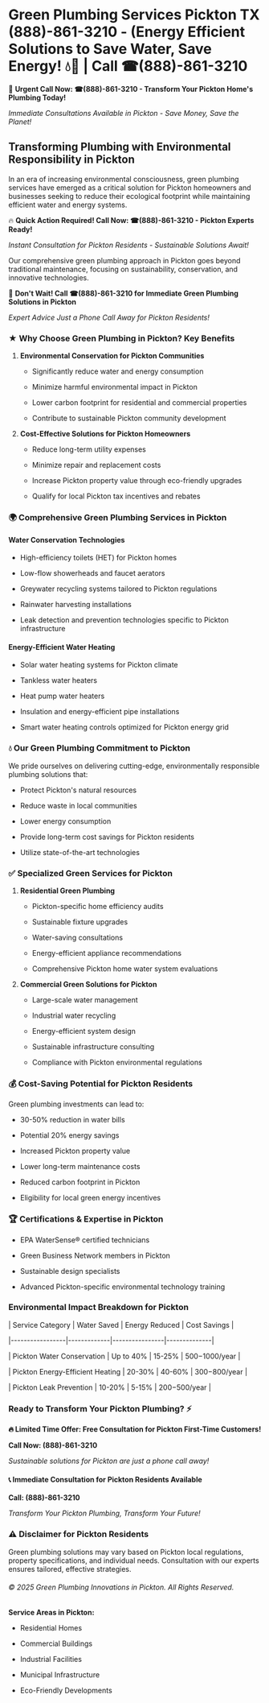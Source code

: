 # Green Plumbing Services Pickton TX (888)-861-3210 - (Energy Efficient Solutions to Save Water, Save Energy! 💧🌿 | Call ☎(888)-861-3210

🚨 **Urgent Call Now: ☎(888)-861-3210 - Transform Your Pickton Home's Plumbing Today!**
*Immediate Consultations Available in Pickton - Save Money, Save the Planet!*

## Transforming Plumbing with Environmental Responsibility in Pickton

In an era of increasing environmental consciousness, green plumbing services have emerged as a critical solution for Pickton homeowners and businesses seeking to reduce their ecological footprint while maintaining efficient water and energy systems. 

🔥 **Quick Action Required! Call Now: ☎(888)-861-3210 - Pickton Experts Ready!**
*Instant Consultation for Pickton Residents - Sustainable Solutions Await!*

Our comprehensive green plumbing approach in Pickton goes beyond traditional maintenance, focusing on sustainability, conservation, and innovative technologies.

🚨 **Don't Wait! Call ☎(888)-861-3210 for Immediate Green Plumbing Solutions in Pickton**
*Expert Advice Just a Phone Call Away for Pickton Residents!*

### ★ Why Choose Green Plumbing in Pickton? Key Benefits

1. **Environmental Conservation for Pickton Communities** 
   - Significantly reduce water and energy consumption
   - Minimize harmful environmental impact in Pickton
   - Lower carbon footprint for residential and commercial properties
   - Contribute to sustainable Pickton community development

2. **Cost-Effective Solutions for Pickton Homeowners** 
   - Reduce long-term utility expenses
   - Minimize repair and replacement costs
   - Increase Pickton property value through eco-friendly upgrades
   - Qualify for local Pickton tax incentives and rebates

### 🌍 Comprehensive Green Plumbing Services in Pickton

#### Water Conservation Technologies
- High-efficiency toilets (HET) for Pickton homes
- Low-flow showerheads and faucet aerators
- Greywater recycling systems tailored to Pickton regulations
- Rainwater harvesting installations
- Leak detection and prevention technologies specific to Pickton infrastructure

#### Energy-Efficient Water Heating
- Solar water heating systems for Pickton climate
- Tankless water heaters
- Heat pump water heaters
- Insulation and energy-efficient pipe installations
- Smart water heating controls optimized for Pickton energy grid

### 💧 Our Green Plumbing Commitment to Pickton

We pride ourselves on delivering cutting-edge, environmentally responsible plumbing solutions that:
- Protect Pickton's natural resources
- Reduce waste in local communities
- Lower energy consumption
- Provide long-term cost savings for Pickton residents
- Utilize state-of-the-art technologies

### ✅ Specialized Green Services for Pickton

1. **Residential Green Plumbing**
   - Pickton-specific home efficiency audits
   - Sustainable fixture upgrades
   - Water-saving consultations
   - Energy-efficient appliance recommendations
   - Comprehensive Pickton home water system evaluations

2. **Commercial Green Solutions for Pickton**
   - Large-scale water management
   - Industrial water recycling
   - Energy-efficient system design
   - Sustainable infrastructure consulting
   - Compliance with Pickton environmental regulations

### 💰 Cost-Saving Potential for Pickton Residents

Green plumbing investments can lead to:
- 30-50% reduction in water bills
- Potential 20% energy savings
- Increased Pickton property value
- Lower long-term maintenance costs
- Reduced carbon footprint in Pickton
- Eligibility for local green energy incentives

### 🏆 Certifications & Expertise in Pickton

- EPA WaterSense® certified technicians
- Green Business Network members in Pickton
- Sustainable design specialists
- Advanced Pickton-specific environmental technology training

### Environmental Impact Breakdown for Pickton

| Service Category | Water Saved | Energy Reduced | Cost Savings |
|-----------------|-------------|----------------|--------------|
| Pickton Water Conservation | Up to 40% | 15-25% | $500-$1000/year |
| Pickton Energy-Efficient Heating | 20-30% | 40-60% | $300-$800/year |
| Pickton Leak Prevention | 10-20% | 5-15% | $200-$500/year |

### Ready to Transform Your Pickton Plumbing? ⚡

**🔥 Limited Time Offer: Free Consultation for Pickton First-Time Customers!**

**Call Now: (888)-861-3210**
*Sustainable solutions for Pickton are just a phone call away!*

#### 📞 Immediate Consultation for Pickton Residents Available

**Call: (888)-861-3210**
*Transform Your Pickton Plumbing, Transform Your Future!*

### ⚠️ Disclaimer for Pickton Residents

Green plumbing solutions may vary based on Pickton local regulations, property specifications, and individual needs. Consultation with our experts ensures tailored, effective strategies.

###### © 2025 Green Plumbing Innovations in Pickton. All Rights Reserved.

**Service Areas in Pickton:** 
- Residential Homes
- Commercial Buildings
- Industrial Facilities
- Municipal Infrastructure
- Eco-Friendly Developments